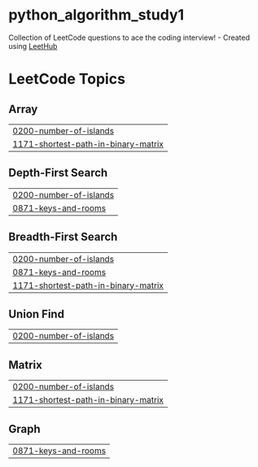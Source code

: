 # python_algorithm_study1
Collection of LeetCode questions to ace the coding interview! - Created using [LeetHub](https://github.com/QasimWani/LeetHub)

<!---LeetCode Topics Start-->
# LeetCode Topics
## Array
|  |
| ------- |
| [0200-number-of-islands](https://github.com/hhs8746/python_algorithm_study1/tree/master/0200-number-of-islands) |
| [1171-shortest-path-in-binary-matrix](https://github.com/hhs8746/python_algorithm_study1/tree/master/1171-shortest-path-in-binary-matrix) |
## Depth-First Search
|  |
| ------- |
| [0200-number-of-islands](https://github.com/hhs8746/python_algorithm_study1/tree/master/0200-number-of-islands) |
| [0871-keys-and-rooms](https://github.com/hhs8746/python_algorithm_study1/tree/master/0871-keys-and-rooms) |
## Breadth-First Search
|  |
| ------- |
| [0200-number-of-islands](https://github.com/hhs8746/python_algorithm_study1/tree/master/0200-number-of-islands) |
| [0871-keys-and-rooms](https://github.com/hhs8746/python_algorithm_study1/tree/master/0871-keys-and-rooms) |
| [1171-shortest-path-in-binary-matrix](https://github.com/hhs8746/python_algorithm_study1/tree/master/1171-shortest-path-in-binary-matrix) |
## Union Find
|  |
| ------- |
| [0200-number-of-islands](https://github.com/hhs8746/python_algorithm_study1/tree/master/0200-number-of-islands) |
## Matrix
|  |
| ------- |
| [0200-number-of-islands](https://github.com/hhs8746/python_algorithm_study1/tree/master/0200-number-of-islands) |
| [1171-shortest-path-in-binary-matrix](https://github.com/hhs8746/python_algorithm_study1/tree/master/1171-shortest-path-in-binary-matrix) |
## Graph
|  |
| ------- |
| [0871-keys-and-rooms](https://github.com/hhs8746/python_algorithm_study1/tree/master/0871-keys-and-rooms) |
<!---LeetCode Topics End-->